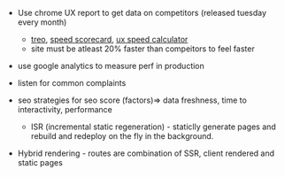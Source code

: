 - Use chrome UX report to get data on competitors (released tuesday every month)
    - [treo](https://treo.sh/sites), [speed scorecard](https://www.thinkwithgoogle.com/feature/testmysite/), [ux speed calculator](https://ux-speed-calculator.netlify.app/)
    - site must be atleast 20% faster than compeitors to feel faster
- use google analytics to measure perf in production
- listen for common complaints

- seo strategies for seo score (factors)=> data freshness, time to interactivity, performance
    - ISR (incremental static regeneration) - staticlly generate pages and rebuild and redeploy on the fly in the background.
- Hybrid rendering - routes are combination of SSR, client rendered and static pages 
